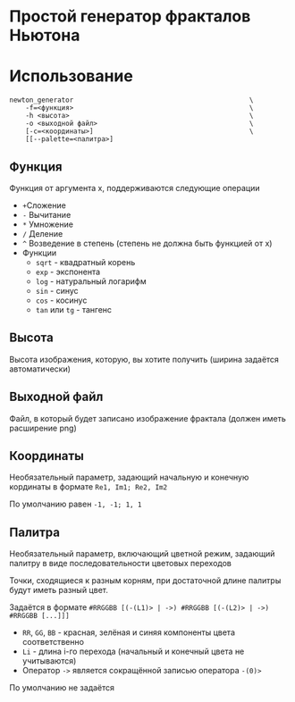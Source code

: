 # Простой генератор фракталов Ньютона

# Использование
```
newton_generator                                            \
    -f=<функция>                                            \
    -h <высота>                                             \
    -o <выходной файл>                                      \ 
    [-c=<координаты>]                                       \
    [[--palette=<палитра>]
```

## Функция
Функция от аргумента x, поддерживаются следующие операции
* `+`Сложение
* `-` Вычитание
* `*` Умножение
* `/` Деление 
* `^` Возведение в степень (степень не должна быть функцией от x)
* Функции
    * `sqrt` - квадратный корень
    * `exp` - экспонента
    * `log` - натуральный логарифм
    * `sin` - синус
    * `cos` - косинус
    * `tan` или `tg` - тангенс

## Высота
Высота изображения, которую, вы хотите получить (ширина задаётся автоматически)

## Выходной файл
Файл, в который будет записано изображение фрактала (должен иметь расширение png)

## Координаты
Необязательный параметр, задающий начальную и конечную кординаты в формате `Re1, Im1; Re2, Im2`

По умолчанию равен `-1, -1; 1, 1`

## Палитра
Необязательный параметр, включающий цветной режим, задающий палитру в виде последовательности цветовых переходов

Точки, сходящиеся к разным корням, при достаточной длине палитры будут иметь разный цвет.


Задаётся в формате `#RRGGBB [(-(L1)> | ->) #RRGGBB [(-(L2)> | ->) #RRGGBB [...]]]` 

* `RR`, `GG`, `BB` - красная, зелёная и синяя компоненты цвета соответственно
* `Li` - длина i-го перехода (начальный и конечный цвета не учитываются)
* Оператор `->` является сокращённой записью оператора `-(0)>`

По умолчанию не задаётся


